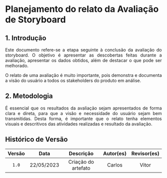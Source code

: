 # Planejamento do relato da Avaliação de Storyboard

## 1. Introdução
<p align="justify">
Este documento refere-se a etapa seguinte à conclusão da avaliação do storyboard. O objetivo é apresentar as descobertas feitas durante a avaliação, apresentar os dados obtidos, além de destacar o que pode ser melhorado.
</p>
<p align="justify">
O relato de uma avaliação é muito importante, pois demonstra e documenta a visão do usuário a todos os stakeholders do produto em análise.
</p>

## 2. Metodologia
<p align="justify">
É essencial que os resultados da avaliação sejam apresentados de forma clara e direta, para que a visão e necessidade do usuário sejam bem transmitidas. Desta forma, é importante que o relato tenha elementos visuais e descritivos das atividades realizadas e resultado da avaliação.
</p>

## Histórico de Versão

| Versão |    Data    |               Descrição                | Autor(es) | Revisor(es) |
|:------:|:----------:|:--------------------------------------:|:---------:|:-----------:|
| `1.0`  | 22/05/2023 | Criação do artefato |   Carlos   |    Vitor    |